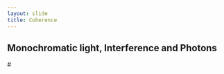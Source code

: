 ```yaml
---
layout: slide
title: Coherence
---
```

 
 
<section>
 <h1>Monochromatic light, Interference and Photons</h1>

</section>

<section>
<section data-markdown data-notes="^Note:">
# 
</section>
<section data-background-iframe="https://www.geogebra.org/m/SxNZa3Q2">
</section>
</section>

